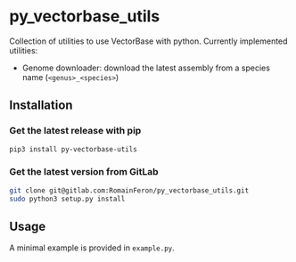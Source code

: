 # py_vectorbase_utils

Collection of utilities to use VectorBase with python.
Currently implemented utilities:
  - Genome downloader: download the latest assembly from a species name (`<genus>_<species>`)

## Installation

### Get the latest release with pip

```bash
pip3 install py-vectorbase-utils
```

### Get the latest version from GitLab

```bash
git clone git@gitlab.com:RomainFeron/py_vectorbase_utils.git
sudo python3 setup.py install
```

## Usage

A minimal example is provided in `example.py`.
